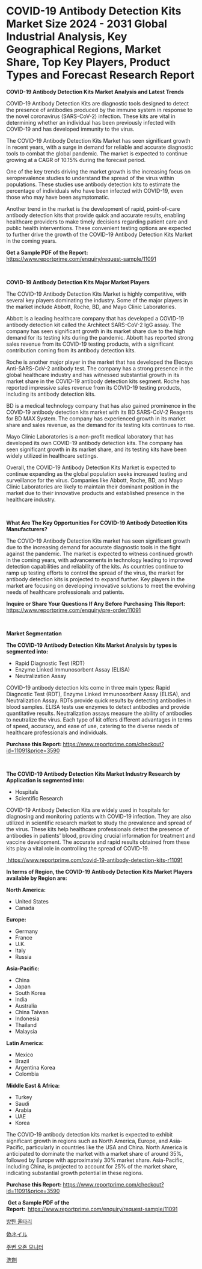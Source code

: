 <p><h1>COVID-19 Antibody Detection Kits Market Size 2024 - 2031 Global Industrial Analysis, Key Geographical Regions, Market Share, Top Key Players, Product Types and Forecast Research Report</h1></p><p><strong>COVID-19 Antibody Detection Kits Market Analysis and Latest Trends</strong></p>
<p><p>COVID-19 Antibody Detection Kits are diagnostic tools designed to detect the presence of antibodies produced by the immune system in response to the novel coronavirus (SARS-CoV-2) infection. These kits are vital in determining whether an individual has been previously infected with COVID-19 and has developed immunity to the virus.</p><p>The COVID-19 Antibody Detection Kits Market has seen significant growth in recent years, with a surge in demand for reliable and accurate diagnostic tools to combat the global pandemic. The market is expected to continue growing at a CAGR of 10.15% during the forecast period.</p><p>One of the key trends driving the market growth is the increasing focus on seroprevalence studies to understand the spread of the virus within populations. These studies use antibody detection kits to estimate the percentage of individuals who have been infected with COVID-19, even those who may have been asymptomatic.</p><p>Another trend in the market is the development of rapid, point-of-care antibody detection kits that provide quick and accurate results, enabling healthcare providers to make timely decisions regarding patient care and public health interventions. These convenient testing options are expected to further drive the growth of the COVID-19 Antibody Detection Kits Market in the coming years.</p></p>
<p><strong>Get a Sample PDF of the Report:&nbsp;</strong> <a href="https://www.reportprime.com/enquiry/request-sample/11091">https://www.reportprime.com/enquiry/request-sample/11091</a></p>
<p>&nbsp;</p>
<p><strong>COVID-19 Antibody Detection Kits Major Market Players</strong></p>
<p><p>The COVID-19 Antibody Detection Kits Market is highly competitive, with several key players dominating the industry. Some of the major players in the market include Abbott, Roche, BD, and Mayo Clinic Laboratories.</p><p>Abbott is a leading healthcare company that has developed a COVID-19 antibody detection kit called the Architect SARS-CoV-2 IgG assay. The company has seen significant growth in its market share due to the high demand for its testing kits during the pandemic. Abbott has reported strong sales revenue from its COVID-19 testing products, with a significant contribution coming from its antibody detection kits.</p><p>Roche is another major player in the market that has developed the Elecsys Anti-SARS-CoV-2 antibody test. The company has a strong presence in the global healthcare industry and has witnessed substantial growth in its market share in the COVID-19 antibody detection kits segment. Roche has reported impressive sales revenue from its COVID-19 testing products, including its antibody detection kits.</p><p>BD is a medical technology company that has also gained prominence in the COVID-19 antibody detection kits market with its BD SARS-CoV-2 Reagents for BD MAX System. The company has experienced growth in its market share and sales revenue, as the demand for its testing kits continues to rise.</p><p>Mayo Clinic Laboratories is a non-profit medical laboratory that has developed its own COVID-19 antibody detection kits. The company has seen significant growth in its market share, and its testing kits have been widely utilized in healthcare settings.</p><p>Overall, the COVID-19 Antibody Detection Kits Market is expected to continue expanding as the global population seeks increased testing and surveillance for the virus. Companies like Abbott, Roche, BD, and Mayo Clinic Laboratories are likely to maintain their dominant position in the market due to their innovative products and established presence in the healthcare industry.</p></p>
<p>&nbsp;</p>
<p><strong>What Are The Key Opportunities For COVID-19 Antibody Detection Kits Manufacturers?</strong></p>
<p><p>The COVID-19 Antibody Detection Kits market has seen significant growth due to the increasing demand for accurate diagnostic tools in the fight against the pandemic. The market is expected to witness continued growth in the coming years, with advancements in technology leading to improved detection capabilities and reliability of the kits. As countries continue to ramp up testing efforts to control the spread of the virus, the market for antibody detection kits is projected to expand further. Key players in the market are focusing on developing innovative solutions to meet the evolving needs of healthcare professionals and patients.</p></p>
<p><strong>Inquire or Share Your Questions If Any Before Purchasing This Report:</strong> <a href="https://www.reportprime.com/enquiry/pre-order/11091">https://www.reportprime.com/enquiry/pre-order/11091</a></p>
<p>&nbsp;</p>
<p><strong>Market Segmentation</strong></p>
<p><strong>The COVID-19 Antibody Detection Kits Market Analysis by types is segmented into:</strong></p>
<p><ul><li>Rapid Diagnostic Test (RDT)</li><li>Enzyme Linked Immunosorbent Assay (ELISA)</li><li>Neutralization Assay</li></ul></p>
<p><p>COVID-19 antibody detection kits come in three main types: Rapid Diagnostic Test (RDT), Enzyme Linked Immunosorbent Assay (ELISA), and Neutralization Assay. RDTs provide quick results by detecting antibodies in blood samples. ELISA tests use enzymes to detect antibodies and provide quantitative results. Neutralization assays measure the ability of antibodies to neutralize the virus. Each type of kit offers different advantages in terms of speed, accuracy, and ease of use, catering to the diverse needs of healthcare professionals and individuals.</p></p>
<p><strong>Purchase this Report:&nbsp;</strong><a href="https://www.reportprime.com/checkout?id=11091&price=3590">https://www.reportprime.com/checkout?id=11091&price=3590</a></p>
<p>&nbsp;</p>
<p><strong>The COVID-19 Antibody Detection Kits Market Industry Research by Application is segmented into:</strong></p>
<p><ul><li>Hospitals</li><li>Scientific Research</li></ul></p>
<p><p>COVID-19 Antibody Detection Kits are widely used in hospitals for diagnosing and monitoring patients with COVID-19 infection. They are also utilized in scientific research market to study the prevalence and spread of the virus. These kits help healthcare professionals detect the presence of antibodies in patients' blood, providing crucial information for treatment and vaccine development. The accurate and rapid results obtained from these kits play a vital role in controlling the spread of COVID-19.</p></p>
<p><a href="https://www.reportprime.com/covid-19-antibody-detection-kits-r11091">&nbsp;https://www.reportprime.com/covid-19-antibody-detection-kits-r11091</a></p>
<p><strong>In terms of Region, the COVID-19 Antibody Detection Kits Market Players available by Region are:</strong></p>
<p>
    <p> <strong> North America: </strong>
        <ul>
            <li>United States</li>
            <li>Canada</li>
        </ul>
        </p> 
    <p> <strong> Europe: </strong>
        <ul>
            <li>Germany</li>
            <li>France</li>
            <li>U.K.</li>
            <li>Italy</li>
            <li>Russia</li>
        </ul>
        </p> 
    <p> <strong> Asia-Pacific: </strong>
        <ul>
            <li>China</li>
            <li>Japan</li>
            <li>South Korea</li>
            <li>India</li>
            <li>Australia</li>
            <li>China Taiwan</li>
            <li>Indonesia</li>
            <li>Thailand</li>
            <li>Malaysia</li>
        </ul>
        </p> 
    <p> <strong> Latin America: </strong>
        <ul>
            <li>Mexico</li>
            <li>Brazil</li>
            <li>Argentina Korea</li>
            <li>Colombia</li>
        </ul>
        </p> 
    <p> <strong> Middle East & Africa: </strong>
        <ul>
            <li>Turkey</li>
            <li>Saudi</li>
            <li>Arabia</li>
            <li>UAE</li>
            <li>Korea</li>
        </ul>
    </p>
    </p>
<p><p>The COVID-19 antibody detection kits market is expected to exhibit significant growth in regions such as North America, Europe, and Asia-Pacific, particularly in countries like the USA and China. North America is anticipated to dominate the market with a market share of around 35%, followed by Europe with approximately 30% market share. Asia-Pacific, including China, is projected to account for 25% of the market share, indicating substantial growth potential in these regions.</p></p>
<p><strong>Purchase this Report: </strong><a href="https://www.reportprime.com/checkout?id=11091&price=3590">https://www.reportprime.com/checkout?id=11091&price=3590</a></p>
<p>&nbsp;<strong>Get a Sample PDF of the Report:&nbsp;&nbsp;</strong><a href="https://www.reportprime.com/enquiry/request-sample/11091">https://www.reportprime.com/enquiry/request-sample/11091</a></p>
<p><strong></strong></p>
<p><p><a href="https://medium.com/@gummibear5656757/%EC%B4%9D%EC%95%8C-%EB%B0%A9%EC%96%B4-%EC%9A%B8%ED%83%80%EB%A6%AC-%EC%8B%9C%EC%9E%A5-%EC%A0%90%EC%9C%A0%EC%9C%A8-%EC%A7%84%ED%99%94-%EB%B0%8F-%EC%8B%9C%EC%9E%A5-%EC%84%B1%EC%9E%A5-%ED%8A%B8%EB%A0%8C%EB%93%9C-2024-2031-d0b91ab035b6">방탄 울타리</a></p><p><a href="https://medium.com/@rusty-marie2024/%E5%81%BD%E3%81%AE%E7%88%AA%E5%B8%82%E5%A0%B4%E3%81%AE%E5%B1%95%E6%9C%9B-%E6%A5%AD%E7%95%8C%E3%81%AE%E6%A6%82%E8%A6%81%E3%81%A8%E4%BA%88%E6%B8%AC-2024%E5%B9%B4%E3%81%8B%E3%82%892031%E5%B9%B4-28fd3f4a74ee">偽ネイル</a></p><p><a href="https://medium.com/@tomienow676/%EC%A3%BC%EB%B3%80-%EC%98%A4%EC%A1%B4-%EB%AA%A8%EB%8B%88%ED%84%B0-%EC%8B%9C%EC%9E%A5-%EB%B3%B4%EA%B3%A0%EC%84%9C%EB%8A%94-%EC%9D%B4-%EC%8B%9C%EC%9E%A5%EC%9D%98-%EC%B5%9C%EC%8B%A0-%EB%8F%99%ED%96%A5%EA%B3%BC-%EC%84%B1%EC%9E%A5-%EA%B8%B0%ED%9A%8C%EB%A5%BC-%EB%B3%B4%EC%97%AC%EC%A4%8D%EB%8B%88%EB%8B%A4-76ae951a1f36">주변 오존 모니터</a></p><p><a href="https://medium.com/@josephee58/%E6%B4%97%E5%89%A4%E3%81%AE%E5%B8%82%E5%A0%B4%E6%8C%87%E6%A8%99%E3%81%AE%E8%A7%A3%E8%AA%AD-%E5%B8%82%E5%A0%B4%E3%82%B7%E3%82%A7%E3%82%A2-%E3%83%88%E3%83%AC%E3%83%B3%E3%83%89-%E6%88%90%E9%95%B7%E3%83%91%E3%82%BF%E3%83%BC%E3%83%B3-aef1596224a8">洗剤</a></p></p>